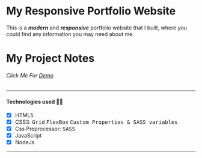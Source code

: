# My Responsive Portfolio Website
This is a **_modern_** and **_responsive_** portfolio website that I built, where you could find any information you may need about me.
# My Project Notes

###### Click Me For <a href="https://ibrahimbhmbs.me/">Demo</a>

---
#### Technologies used 👨‍💻
- [x] HTML5
- [x] CSS3: <kbd>Grid</kbd> <kbd>FlexBox</kbd>  <kbd>Custom Properties & SASS variables</kbd>
- [x] Css Preprocessor: <kbd>SASS</kbd>
- [x] JavaScript
- [x] NodeJs
---
